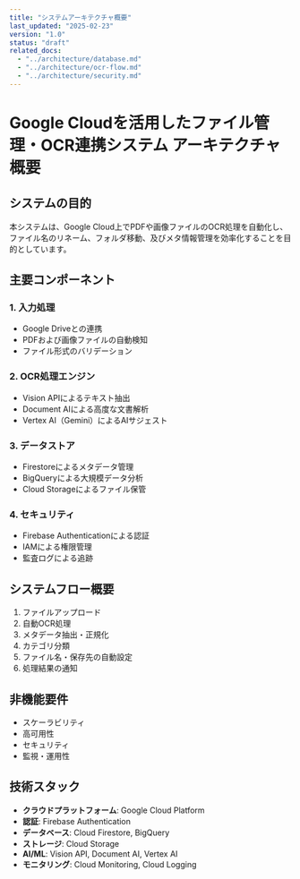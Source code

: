 ```yaml
---
title: "システムアーキテクチャ概要"
last_updated: "2025-02-23"
version: "1.0"
status: "draft"
related_docs:
  - "../architecture/database.md"
  - "../architecture/ocr-flow.md"
  - "../architecture/security.md"
---
```


# Google Cloudを活用したファイル管理・OCR連携システム アーキテクチャ概要

## システムの目的

本システムは、Google Cloud上でPDFや画像ファイルのOCR処理を自動化し、ファイル名のリネーム、フォルダ移動、及びメタ情報管理を効率化することを目的としています。

## 主要コンポーネント

### 1. 入力処理
- Google Driveとの連携
- PDFおよび画像ファイルの自動検知
- ファイル形式のバリデーション

### 2. OCR処理エンジン
- Vision APIによるテキスト抽出
- Document AIによる高度な文書解析
- Vertex AI（Gemini）によるAIサジェスト

### 3. データストア
- Firestoreによるメタデータ管理
- BigQueryによる大規模データ分析
- Cloud Storageによるファイル保管

### 4. セキュリティ
- Firebase Authenticationによる認証
- IAMによる権限管理
- 監査ログによる追跡

## システムフロー概要

1. ファイルアップロード
2. 自動OCR処理
3. メタデータ抽出・正規化
4. カテゴリ分類
5. ファイル名・保存先の自動設定
6. 処理結果の通知

## 非機能要件

- スケーラビリティ
- 高可用性
- セキュリティ
- 監視・運用性

## 技術スタック

- **クラウドプラットフォーム**: Google Cloud Platform
- **認証**: Firebase Authentication
- **データベース**: Cloud Firestore, BigQuery
- **ストレージ**: Cloud Storage
- **AI/ML**: Vision API, Document AI, Vertex AI
- **モニタリング**: Cloud Monitoring, Cloud Logging
